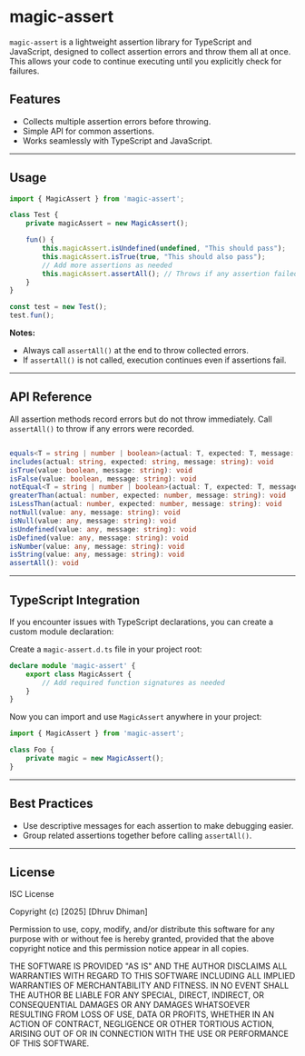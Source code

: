 # magic-assert

`magic-assert` is a lightweight assertion library for TypeScript and JavaScript, designed to collect assertion errors and throw them all at once. This allows your code to continue executing until you explicitly check for failures.

## Features

- Collects multiple assertion errors before throwing.
- Simple API for common assertions.
- Works seamlessly with TypeScript and JavaScript.

---

## Usage

```ts
import { MagicAssert } from 'magic-assert';

class Test {        
    private magicAssert = new MagicAssert();

    fun() {
        this.magicAssert.isUndefined(undefined, "This should pass");
        this.magicAssert.isTrue(true, "This should also pass");
        // Add more assertions as needed
        this.magicAssert.assertAll(); // Throws if any assertion failed
    }
}

const test = new Test();
test.fun();
```

**Notes:**
- Always call `assertAll()` at the end to throw collected errors.
- If `assertAll()` is not called, execution continues even if assertions fail.

---

## API Reference

All assertion methods record errors but do not throw immediately. Call `assertAll()` to throw if any errors were recorded.

```ts

equals<T = string | number | boolean>(actual: T, expected: T, message: string): void
includes(actual: string, expected: string, message: string): void
isTrue(value: boolean, message: string): void
isFalse(value: boolean, message: string): void
notEqual<T = string | number | boolean>(actual: T, expected: T, message: string): void
greaterThan(actual: number, expected: number, message: string): void
isLessThan(actual: number, expected: number, message: string): void
notNull(value: any, message: string): void
isNull(value: any, message: string): void
isUndefined(value: any, message: string): void
isDefined(value: any, message: string): void
isNumber(value: any, message: string): void
isString(value: any, message: string): void
assertAll(): void

```

---

## TypeScript Integration

If you encounter issues with TypeScript declarations, you can create a custom module declaration:

Create a `magic-assert.d.ts` file in your project root:

```ts
declare module 'magic-assert' {
    export class MagicAssert {
        // Add required function signatures as needed
    }
}
```

Now you can import and use `MagicAssert` anywhere in your project:

```ts
import { MagicAssert } from 'magic-assert';

class Foo {
    private magic = new MagicAssert();
}
```

---

## Best Practices

- Use descriptive messages for each assertion to make debugging easier.
- Group related assertions together before calling `assertAll()`.

---

## License

ISC License

Copyright (c) [2025] [Dhruv Dhiman]

Permission to use, copy, modify, and/or distribute this software for any purpose with or without fee is hereby granted, provided that the above copyright notice and this permission notice appear in all copies.

THE SOFTWARE IS PROVIDED "AS IS" AND THE AUTHOR DISCLAIMS ALL WARRANTIES WITH REGARD TO THIS SOFTWARE INCLUDING ALL IMPLIED WARRANTIES OF MERCHANTABILITY AND FITNESS. IN NO EVENT SHALL THE AUTHOR BE LIABLE FOR ANY SPECIAL, DIRECT, INDIRECT, OR CONSEQUENTIAL DAMAGES OR ANY DAMAGES WHATSOEVER RESULTING FROM LOSS OF USE, DATA OR PROFITS, WHETHER IN AN ACTION OF CONTRACT, NEGLIGENCE OR OTHER TORTIOUS ACTION, ARISING OUT OF OR IN CONNECTION WITH THE USE OR PERFORMANCE OF THIS SOFTWARE.
